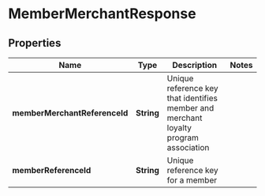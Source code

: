 
# MemberMerchantResponse

## Properties
Name | Type | Description | Notes
------------ | ------------- | ------------- | -------------
**memberMerchantReferenceId** | **String** | Unique reference key that identifies member and merchant loyalty program association | 
**memberReferenceId** | **String** | Unique reference key for a member | 



